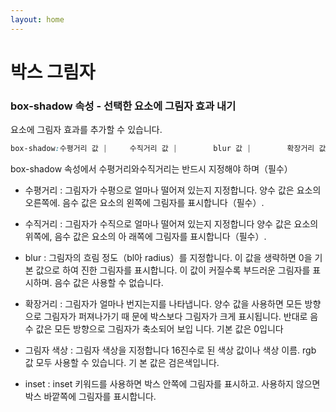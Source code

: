 ```yaml
---
layout: home
---
```


# 박스 그림자

### box-shadow 속성 - 선택한 요소에 그림자 효과 내기
요소에 
그림자 효과를 추가할 수 있습니다.

```css
box-shadow:수평거리 값 |     수직거리 값 |        blur 값 |        확장거리 값 |        색상 값 |     inset;
```

box-shadow 속성에서 수평거리와수직거리는 반드시 지정해야 하며（필수）


* 수평거리 : 그림자가 수평으로 얼마나 떨어져 있는지 지정합니다. 양수 값은 요소의 오른쪽에. 음수 값은 요소의 왼쪽에 그림자를 표시합니다（필수）.

* 수직거리 : 그림자가 수직으로 얼마나 떨어져 있는지 지정합니다 양수 값은 요소의 위쪽에, 음수 값은 요소의 아 
래쪽에 그림자를 표시합니다（필수）.

* blur : 그림자의 흐림 정도（bl아 radius）를 지정합니다. 이 값을 생략하면 0을 기본 값으로 하여 진한 그림자를 
표시합니다. 이 값이 커질수록 부드러운 그림자를 표시하며. 음수 값은 사용할 수 없습니다.

* 확장거리 : 그림자가 얼마나 번지는지를 나타냅니다. 양수 값을 사용하면 모든 방향으로 그림자가 퍼져나가기 때 
문에 박스보다 그림자가 크게 표시됩니다. 반대로 음수 값은 모든 방향으로 그림자가 축소되어 보입 
니다. 기본 값은 0입니다

* 그림자 색상 : 그림자 색상을 지정합니다 16진수로 된 색상 값이나 색상 이름. rgb 값 모두 사용할 수 있습니다. 기 
본 값은 검은색입니다.

* inset : inset 키워드를 사용하면 박스 안쪽에 그림자를 표시하고. 사용하지 않으면 박스 바깥쪽에 그림자를 
표시합니다.
